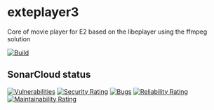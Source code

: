 # exteplayer3
Core of movie player for E2 based on the libeplayer using the ffmpeg solution

[![Build](https://github.com/oe-mirrors/exteplayer3/actions/workflows/build.yml/badge.svg)](https://github.com/oe-mirrors/exteplayer3/actions/workflows/build.yml)


## SonarCloud status
[![Vulnerabilities](https://sonarcloud.io/api/project_badges/measure?project=oe-mirrors_exteplayer3&metric=vulnerabilities)](https://sonarcloud.io/summary/new_code?id=oe-mirrors_exteplayer3)
[![Security Rating](https://sonarcloud.io/api/project_badges/measure?project=oe-mirrors_exteplayer3&metric=security_rating)](https://sonarcloud.io/summary/new_code?id=oe-mirrors_exteplayer3)
[![Bugs](https://sonarcloud.io/api/project_badges/measure?project=oe-mirrors_exteplayer3&metric=bugs)](https://sonarcloud.io/summary/new_code?id=oe-mirrors_exteplayer3)
[![Reliability Rating](https://sonarcloud.io/api/project_badges/measure?project=oe-mirrors_exteplayer3&metric=reliability_rating)](https://sonarcloud.io/summary/new_code?id=oe-mirrors_exteplayer3)
[![Maintainability Rating](https://sonarcloud.io/api/project_badges/measure?project=oe-mirrors_exteplayer3&metric=sqale_rating)](https://sonarcloud.io/summary/new_code?id=oe-mirrors_exteplayer3)
